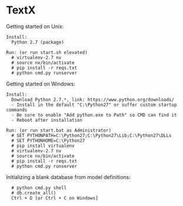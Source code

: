 # TextX

Getting started on Unix:

    Install:
      Python 2.7 (package)

    Run: (or run start.sh elevated)
      # virtualenv-2.7 nv
      # source nv/bin/activate
      # pip install -r reqs.txt
      # python cmd.py runserver

Getting started on Windows:

    Install:
      Download Python 2.7.*, link: https://www.python.org/downloads/
      - Install in the default "C:\Python27" or suffer custom startup commands
      - Be sure to enable "Add python.exe to Path" so CMD can find it
      - Reboot after installation
    
    Run: (or run start.bat as Administrator)
      # SET PYTHONPATH=C:\Python27;C:\Python27\Lib;C:\Python27\DLLs
      # SET PYTHONHOME=C:\Python27
	  # pip install virtualenv
      # virtualenv-2.7 nv
      # source nv/bin/activate
      # pip install -r reqs.txt
      # python cmd.py runserver

Initializing a blank database from model definitions:

      # python cmd.py shell
      # db.create_all()
      Ctrl + D [or Ctrl + C on Windows]
